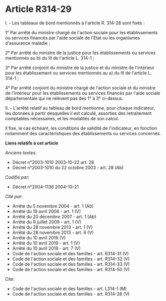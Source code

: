 # Article R314-29

I. - Les tableaux de bord mentionnés à l'article R. 314-28 sont fixés :

1° Par arrêté du ministre chargé de l'action sociale pour les établissements ou services financés par l'aide sociale de
l'Etat ou les organismes d'assurance maladie ;

2° Par arrêté du ministre de la justice pour les établissements ou services mentionnés au b) du III de l'article L. 314-1 ;

3° Par arrêté conjoint du ministre de la justice et du ministre de l'intérieur pour les établissement ou services mentionnés
au a) du III de l'article L. 314-1 ;

4° Par arrêté conjoint du ministre chargé de l'action sociale et du ministre de l'intérieur pour les établissements ou
services financés par l'aide sociale départementale qui ne relèvent pas des 1° à 3° ci-dessus.

II. - L'arrêté relatif au tableau de bord mentionne, pour chaque indicateur, les données à partir desquelles il est calculé,
assorties des retraitement comptables nécessaires, et les modalités de son calcul.

Il fixe, le cas échéant, les conditions de validité de l'indicateur, en fonction notamment des caractéristiques des
établissements ou services concernés.

**Liens relatifs à cet article**

_Anciens textes_:

  - Décret n°2003-1010 2003-10-22 art. 28
  - Décret n°2003-1010 du 22 octobre 2003 - art. 28 (Ab)

_Codifié par_:

  - Décret n°2004-1136 2004-10-21

_Cité par_:

  - Arrêté du 5 novembre 2004 - art. 1 (Ab)
  - Arrêté du 19 avril 2006 - art. 1 (V)
  - Arrêté du 20 décembre 2007 - art. 1 (Ab)
  - Arrêté du 9 juillet 2009 - art. 1 (V)
  - Arrêté du 28 novembre 2013 - art. 1 (V)
  - Arrêté du 28 novembre 2013 - art. 6 (V)
  - Arrêté du 10 avril 2019 (V)
  - Arrêté du 10 avril 2019 - art. 1 (V)
  - Arrêté du 10 avril 2019 - art. 7 (V)
  - Code de l'action sociale et des familles - art. R314-31 (V)
  - Code de l'action sociale et des familles - art. R314-32 (V)
  - Code de l'action sociale et des familles - art. R314-33 (V)
  - Code de l'action sociale et des familles - art. R314-50 (V)

_Cite_:

  - Code de l'action sociale et des familles - art. L314-1 (M)
  - Code de l'action sociale et des familles - art. R314-28 (V)
